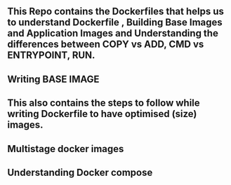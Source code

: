 ## This Repo contains the Dockerfiles that helps us to understand Dockerfile , Building Base Images and Application Images and Understanding the differences between COPY vs ADD, CMD vs ENTRYPOINT, RUN.

## Writing BASE IMAGE
## This also contains the steps to follow while writing Dockerfile to have optimised (size) images.
## Multistage docker images
## Understanding Docker compose 
